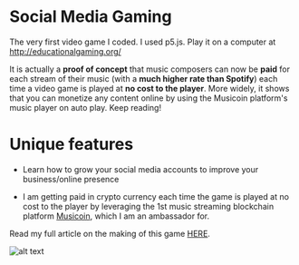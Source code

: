 # Social Media Gaming

The very first video game I coded. I used p5.js. Play it on a computer at http://educationalgaming.org/

It is actually a **proof of concept** that music composers can now be **paid** for each stream of their music (with a **much higher rate than Spotify**) each time a video game is played at **no cost to the player**. 
More widely, it shows that you can monetize any content online by using the Musicoin platform's music player on auto play. Keep reading!

# Unique features

- Learn how to grow your social media accounts to improve your business/online presence

- I am getting paid in crypto currency each time the game is played at no cost to the player by leveraging the 1st music streaming blockchain platform [Musicoin](https://goo.gl/FZnm3o), which I am an ambassador for.

Read my full article on the making of this game [HERE](https://steemit.com/game/@pascalguyon/video-game-combining-social-medias-my-music-the-blockchain-technology-education).

![alt text](http://topaffiliategroup.com/educationalgaming/pascalgame1.gif)
